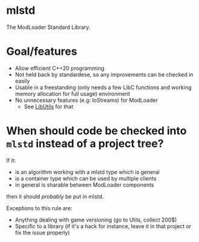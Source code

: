 # mlstd

The ModLoader Standard Library.

# Goal/features

- Allow efficient C++20 programming
- Not held back by standardese, so any improvements can be checked in easily
- Usable in a freestanding (only needs a few LibC functions and working memory allocation for full usage) environment
- No unnecessary features (e.g: IoStreams) for ModLoader
  - See [LibUtils](utils.md) for that 

# When should code be checked into `mlstd` instead of a project tree?

If it:

 - is an algorithm working with a mlstd type which is general
 - is a container type which can be used by multiple clients
 - in general is sharable between ModLoader components
 
then it should *probably* be put in mlstd. 

Exceptions to this rule are:

 - Anything dealing with game versioning (go to Utils, collect 200$)
 - Specific to a library (if it's a hack for instance, leave it in that project or fix the issue properly)
